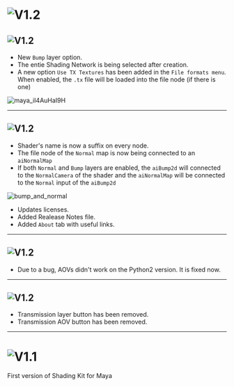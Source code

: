 

# ![V1.2](https://img.shields.io/badge/Shading_Kit_for_Maya-V1.2-white)


## ![V1.2](https://img.shields.io/badge/New_Features-7aaf00)

- New `Bump` layer option.
- The entie Shading Network is being selected after creation.
- A new option `Use TX Textures` has been added in the `File formats menu`. When enabled, the `.tx` file will be loaded into the file node (if there is one)

![maya_iI4AuHaI9H](https://user-images.githubusercontent.com/87680516/146624775-7d7dc461-bba4-4381-a120-c775a2ea2ed9.png)

---
## ![V1.2](https://img.shields.io/badge/Changes-blue)
- Shader's name is now a suffix on every node.
- The file node of the `Normal` map is now being connected to an `aiNormalMap`
- If both `Normal` and `Bump` layers are enabled, the `aiBump2d` will connected to the `NormalCamera` of the shader and the `aiNormalMap` will be connected to the `Normal` input of the `aiBump2d`

![bump_and_normal](https://user-images.githubusercontent.com/87680516/146624738-44c1470b-42b7-41de-aa29-99d0de3c18f6.png)

- Updates licenses.
- Added Realease Notes file.
- Added `About` tab with useful links.

---
## ![V1.2](https://img.shields.io/badge/Bug_Fixes-orange)

- Due to a bug, AOVs didn't work on the Python2 version. It is fixed now.

---
## ![V1.2](https://img.shields.io/badge/Removed-red)

- Transmission layer button has been removed.
- Transmission AOV button has been removed.

---
# ![V1.1](https://img.shields.io/badge/Shading_Kit_for_Maya-V1.1-white)

First version of Shading Kit for Maya
